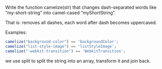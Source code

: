 Write the function camelize(str) that changes dash-separated words like “my-short-string” into camel-cased “myShortString”.

That is: removes all dashes, each word after dash becomes uppercased.

Examples:

```javascript
camelize("background-color") == 'backgroundColor';
camelize("list-style-image") == 'listStyleImage';
camelize("-webkit-transition") == 'WebkitTransition';
```
we use split to split the string into an array, transform it and join back.